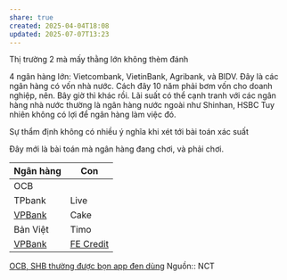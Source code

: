 ```yaml
---
share: true
created: 2025-04-04T18:08
updated: 2025-07-07T13:23
---
```

Thị trường 2 mà mấy thằng lớn không thèm đánh

4 ngân hàng lớn: Vietcombank, VietinBank, Agribank, và BIDV. Đây là các ngân hàng có vốn nhà nước. Cách đây 10 năm phải bơm vốn cho doanh nghiệp, nên. Bây giờ thì khác rồi.
Lãi suất có thể cạnh tranh với các ngân hàng nhà nước thường là ngân hàng nước ngoài như Shinhan, HSBC
Tuy nhiên không có lợi để ngân hàng làm việc đó. 

Sự thẩm định không có nhiều ý nghĩa khi xét tới bài toán xác suất


Đây mới là bài toán mà ngân hàng đang chơi, và phải chơi. 

| Ngân hàng  | Con                                                                                                                                            |
| ---------- | ---------------------------------------------------------------------------------------------------------------------------------------------- |
| OCB        |                                                                                                                                                |
| TPbank     | Live                                                                                                                                           |
| [VPBank](../../../T%C3%A0i%20nguy%C3%AAn%20ch%E1%BA%A1y%20%E1%BA%A3o/Ng%C3%A2n%20h%C3%A0ng/VPBank.md) | Cake                                                                                                                                           |
| Bản Việt   | Timo                                                                                                                                           |
| [VPBank](../../../T%C3%A0i%20nguy%C3%AAn%20ch%E1%BA%A1y%20%E1%BA%A3o/Ng%C3%A2n%20h%C3%A0ng/VPBank.md) | [FE Credit](../T%E1%BB%95%20ch%E1%BB%A9c%20t%C3%ADn%20d%E1%BB%A5ng%20phi%20ng%C3%A2n%20h%C3%A0ng/C%C3%B4ng%20ty%20t%C3%A0i%20ch%C3%ADnh%20ti%C3%AAu%20d%C3%B9ng/FE%20Credit/index.md) |

[OCB, SHB thường được bọn app đen dùng](./OCB,%20SHB%20th%C6%B0%E1%BB%9Dng%20%C4%91%C6%B0%E1%BB%A3c%20b%E1%BB%8Dn%20app%20%C4%91en%20d%C3%B9ng.md)
Nguồn:: NCT